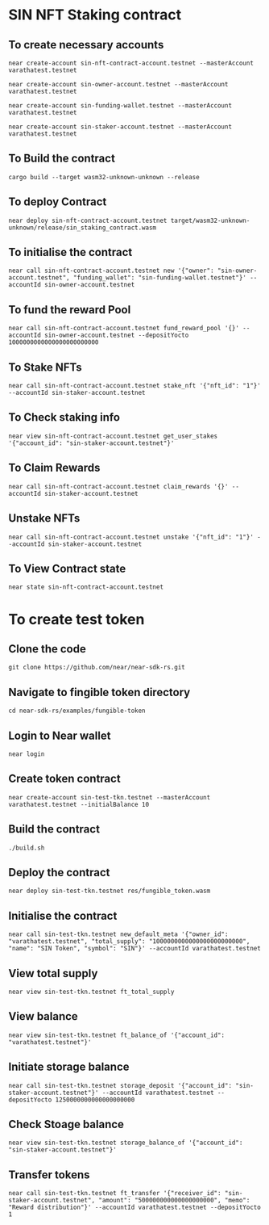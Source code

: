 # SIN NFT Staking contract

## To create necessary accounts

```
near create-account sin-nft-contract-account.testnet --masterAccount varathatest.testnet

near create-account sin-owner-account.testnet --masterAccount varathatest.testnet

near create-account sin-funding-wallet.testnet --masterAccount varathatest.testnet

near create-account sin-staker-account.testnet --masterAccount varathatest.testnet
```

## To Build the contract
```
cargo build --target wasm32-unknown-unknown --release
```

## To deploy Contract
```
near deploy sin-nft-contract-account.testnet target/wasm32-unknown-unknown/release/sin_staking_contract.wasm
```

## To initialise the contract
```
near call sin-nft-contract-account.testnet new '{"owner": "sin-owner-account.testnet", "funding_wallet": "sin-funding-wallet.testnet"}' --accountId sin-owner-account.testnet
```

## To fund the reward Pool
```
near call sin-nft-contract-account.testnet fund_reward_pool '{}' --accountId sin-owner-account.testnet --depositYocto 1000000000000000000000000
```

## To Stake NFTs
```
near call sin-nft-contract-account.testnet stake_nft '{"nft_id": "1"}' --accountId sin-staker-account.testnet
```

## To Check staking info
```
near view sin-nft-contract-account.testnet get_user_stakes '{"account_id": "sin-staker-account.testnet"}'
```

## To Claim Rewards
```
near call sin-nft-contract-account.testnet claim_rewards '{}' --accountId sin-staker-account.testnet
```

## Unstake NFTs
```
near call sin-nft-contract-account.testnet unstake '{"nft_id": "1"}' --accountId sin-staker-account.testnet
```

## To View Contract state
```
near state sin-nft-contract-account.testnet
```





# To create test token

## Clone the code
```
git clone https://github.com/near/near-sdk-rs.git 
```
## Navigate to fingible token directory
```
cd near-sdk-rs/examples/fungible-token 
```

## Login to Near wallet
```
near login
```

## Create token contract
```
near create-account sin-test-tkn.testnet --masterAccount varathatest.testnet --initialBalance 10
```

## Build the contract
```
./build.sh    
```

## Deploy the contract
```
near deploy sin-test-tkn.testnet res/fungible_token.wasm 
```
## Initialise the contract
```
near call sin-test-tkn.testnet new_default_meta '{"owner_id": "varathatest.testnet", "total_supply": "1000000000000000000000000", "name": "SIN Token", "symbol": "SIN"}' --accountId varathatest.testnet
```
## View total supply
```
near view sin-test-tkn.testnet ft_total_supply
```
## View balance
```
near view sin-test-tkn.testnet ft_balance_of '{"account_id": "varathatest.testnet"}'
```

## Initiate storage balance
```
near call sin-test-tkn.testnet storage_deposit '{"account_id": "sin-staker-account.testnet"}' --accountId varathatest.testnet --depositYocto 1250000000000000000000
```

## Check Stoage balance
```
near view sin-test-tkn.testnet storage_balance_of '{"account_id": "sin-staker-account.testnet"}'
```

## Transfer tokens
```
near call sin-test-tkn.testnet ft_transfer '{"receiver_id": "sin-staker-account.testnet", "amount": "500000000000000000000", "memo": "Reward distribution"}' --accountId varathatest.testnet --depositYocto 1
```

